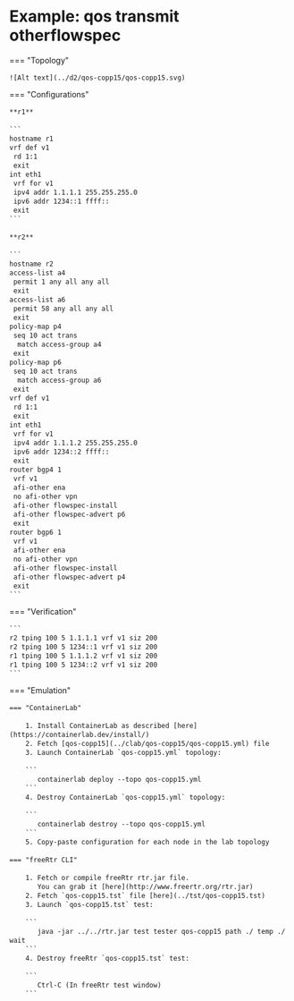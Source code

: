 # Example: qos transmit otherflowspec

=== "Topology"

    ![Alt text](../d2/qos-copp15/qos-copp15.svg)

=== "Configurations"

    **r1**

    ```
    hostname r1
    vrf def v1
     rd 1:1
     exit
    int eth1
     vrf for v1
     ipv4 addr 1.1.1.1 255.255.255.0
     ipv6 addr 1234::1 ffff::
     exit
    ```

    **r2**

    ```
    hostname r2
    access-list a4
     permit 1 any all any all
     exit
    access-list a6
     permit 58 any all any all
     exit
    policy-map p4
     seq 10 act trans
      match access-group a4
     exit
    policy-map p6
     seq 10 act trans
      match access-group a6
     exit
    vrf def v1
     rd 1:1
     exit
    int eth1
     vrf for v1
     ipv4 addr 1.1.1.2 255.255.255.0
     ipv6 addr 1234::2 ffff::
     exit
    router bgp4 1
     vrf v1
     afi-other ena
     no afi-other vpn
     afi-other flowspec-install
     afi-other flowspec-advert p6
     exit
    router bgp6 1
     vrf v1
     afi-other ena
     no afi-other vpn
     afi-other flowspec-install
     afi-other flowspec-advert p4
     exit
    ```

=== "Verification"

    ```
    r2 tping 100 5 1.1.1.1 vrf v1 siz 200
    r2 tping 100 5 1234::1 vrf v1 siz 200
    r1 tping 100 5 1.1.1.2 vrf v1 siz 200
    r1 tping 100 5 1234::2 vrf v1 siz 200
    ```

=== "Emulation"

    === "ContainerLab"

        1. Install ContainerLab as described [here](https://containerlab.dev/install/)  
        2. Fetch [qos-copp15](../clab/qos-copp15/qos-copp15.yml) file  
        3. Launch ContainerLab `qos-copp15.yml` topology:  

        ```
           containerlab deploy --topo qos-copp15.yml  
        ```
        4. Destroy ContainerLab `qos-copp15.yml` topology:  

        ```
           containerlab destroy --topo qos-copp15.yml  
        ```
        5. Copy-paste configuration for each node in the lab topology

    === "freeRtr CLI"

        1. Fetch or compile freeRtr rtr.jar file.  
           You can grab it [here](http://www.freertr.org/rtr.jar)  
        2. Fetch `qos-copp15.tst` file [here](../tst/qos-copp15.tst)  
        3. Launch `qos-copp15.tst` test:  

        ```
           java -jar ../../rtr.jar test tester qos-copp15 path ./ temp ./ wait
        ```
        4. Destroy freeRtr `qos-copp15.tst` test:  

        ```
           Ctrl-C (In freeRtr test window)
        ```

